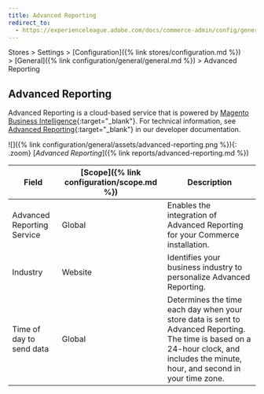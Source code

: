 ```yaml
---
title: Advanced Reporting
redirect_to:
  - https://experienceleague.adobe.com/docs/commerce-admin/config/general/advanced-reporting.html
---
```


Stores > Settings > [Configuration]({% link stores/configuration.md %}) > [General]({% link configuration/general/general.md %}) > Advanced Reporting

## Advanced Reporting

Advanced Reporting is a cloud-based service that is powered by [Magento Business Intelligence][1]{:target="_blank"}. For technical information, see [Advanced Reporting][2]{:target="_blank"} in our developer documentation.

![]({% link configuration/general/assets/advanced-reporting.png %}){: .zoom}
[_Advanced Reporting_]({% link reports/advanced-reporting.md %})

|Field|[Scope]({% link configuration/scope.md %})|Description|
|--- |--- |--- |
|Advanced Reporting Service|Global|Enables the integration of Advanced Reporting for your Commerce installation.|
|Industry|Website|Identifies your business industry to personalize Advanced Reporting.|
|Time of day to send data|Global|Determines the time each day when your store data is sent to Advanced Reporting. The time is based on a 24-hour clock, and includes the minute, hour, and second in your time zone.|

[1]: https://docs.magento.com/mbi/
[2]: https://devdocs.magento.com/guides/v2.4/advanced-reporting/overview.html

